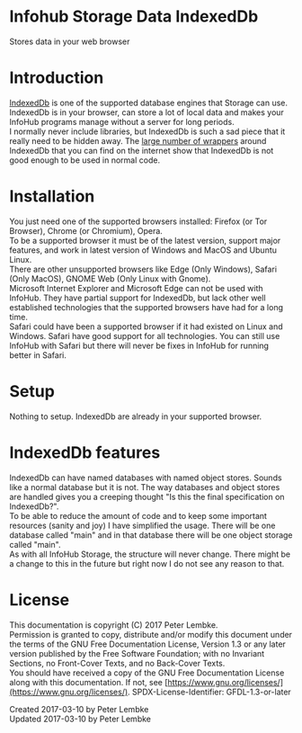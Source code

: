 # Infohub Storage Data IndexedDb

Stores data in your web browser

# Introduction

<a href="https://developer.mozilla.org/en-US/docs/Web/API/IndexedDB_API" target="_blank">IndexedDb</a> is one of the
supported database engines that Storage can use.  
IndexedDb is in your browser, can store a lot of local data and makes your InfoHub programs manage without a server for
long periods.  
I normally never include libraries, but IndexedDb is such a sad piece that it really need to be hidden away.
The <a href="https://developers.google.com/web/fundamentals/instant-and-offline/web-storage/offline-for-pwa" target="_blank">
large number of wrappers</a> around IndexedDb that you can find on the internet show that IndexedDb is not good enough
to be used in normal code.

# Installation

You just need one of the supported browsers installed: Firefox (or Tor Browser), Chrome (or Chromium), Opera.  
To be a supported browser it must be of the latest version, support major features, and work in latest version of
Windows and MacOS and Ubuntu Linux.  
There are other unsupported browsers like Edge (Only Windows), Safari (Only MacOS), GNOME Web (Only Linux with Gnome).  
Microsoft Internet Explorer and Microsoft Edge can not be used with InfoHub. They have partial support for IndexedDb,
but lack other well established technologies that the supported browsers have had for a long time.  
Safari could have been a supported browser if it had existed on Linux and Windows. Safari have good support for all
technologies. You can still use InfoHub with Safari but there will never be fixes in InfoHub for running better in
Safari.

# Setup

Nothing to setup. IndexedDb are already in your supported browser.

# IndexedDb features

IndexedDb can have named databases with named object stores. Sounds like a normal database but it is not. The way
databases and object stores are handled gives you a creeping thought "Is this the final specification on IndexedDb?".  
To be able to reduce the amount of code and to keep some important resources (sanity and joy) I have simplified the
usage. There will be one database called "main" and in that database there will be one object storage called "main".  
As with all InfoHub Storage, the structure will never change. There might be a change to this in the future but right
now I do not see any reason to that.

# License

This documentation is copyright (C) 2017 Peter Lembke.  
Permission is granted to copy, distribute and/or modify this document under the terms of the GNU Free Documentation
License, Version 1.3 or any later version published by the Free Software Foundation; with no Invariant Sections, no
Front-Cover Texts, and no Back-Cover Texts.  
You should have received a copy of the GNU Free Documentation License along with this documentation. If not,
see [https://www.gnu.org/licenses/](https://www.gnu.org/licenses/). SPDX-License-Identifier: GFDL-1.3-or-later

Created 2017-03-10 by Peter Lembke  
Updated 2017-03-10 by Peter Lembke  
